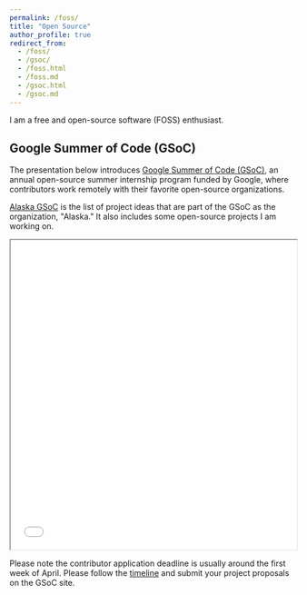 ```yaml
---
permalink: /foss/
title: "Open Source"
author_profile: true
redirect_from: 
  - /foss/
  - /gsoc/
  - /foss.html
  - /foss.md
  - /gsoc.html
  - /gsoc.md
---
```


I am a free and open-source software (FOSS) enthusiast. 


## Google Summer of Code (GSoC)

The presentation below introduces [Google Summer of Code (GSoC)](https://summerofcode.withgoogle.com/), an annual open-source summer internship program funded by Google, where contributors work remotely with their favorite open-source organizations. 

[Alaska GSoC](https://github.com/uaanchorage/gsoc) is the list of project ideas that are part of the GSoC as the organization, "Alaska." It also includes some open-source projects I am working on.

<iframe src="../files/GSoC.pdf" width="100%" height="545px"></iframe>

Please note the contributor application deadline is usually around the first week of April. Please follow the [timeline](https://developers.google.com/open-source/gsoc/timeline) and submit your project proposals on the GSoC site.
